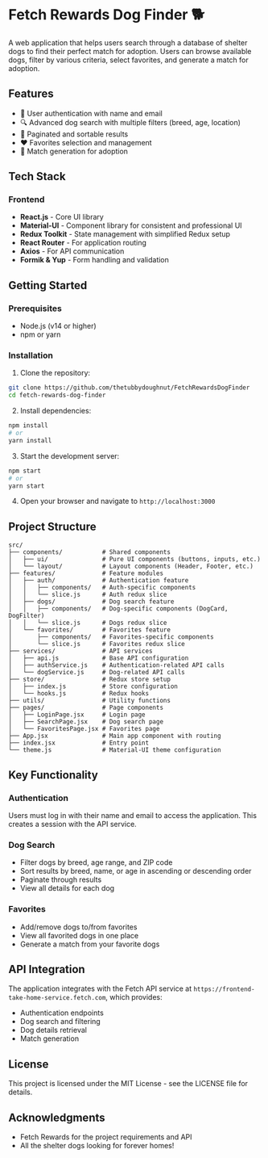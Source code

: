 # Fetch Rewards Dog Finder 🐕

A web application that helps users search through a database of shelter dogs to find their perfect match for adoption. Users can browse available dogs, filter by various criteria, select favorites, and generate a match for adoption.

## Features

- 🔐 User authentication with name and email
- 🔍 Advanced dog search with multiple filters (breed, age, location)
- 📄 Paginated and sortable results
- ❤️ Favorites selection and management
- 🤝 Match generation for adoption

## Tech Stack

### Frontend
- **React.js** - Core UI library
- **Material-UI** - Component library for consistent and professional UI
- **Redux Toolkit** - State management with simplified Redux setup
- **React Router** - For application routing
- **Axios** - For API communication
- **Formik & Yup** - Form handling and validation

## Getting Started

### Prerequisites

- Node.js (v14 or higher)
- npm or yarn

### Installation

1. Clone the repository:
```bash
git clone https://github.com/thetubbydoughnut/FetchRewardsDogFinder
cd fetch-rewards-dog-finder
```

2. Install dependencies:
```bash
npm install
# or
yarn install
```

3. Start the development server:
```bash
npm start
# or
yarn start
```

4. Open your browser and navigate to `http://localhost:3000`

## Project Structure

```
src/
├── components/           # Shared components
│   ├── ui/               # Pure UI components (buttons, inputs, etc.)
│   └── layout/           # Layout components (Header, Footer, etc.)
├── features/             # Feature modules
│   ├── auth/             # Authentication feature
│   │   ├── components/   # Auth-specific components
│   │   └── slice.js      # Auth redux slice
│   ├── dogs/             # Dog search feature
│   │   ├── components/   # Dog-specific components (DogCard, DogFilter)
│   │   └── slice.js      # Dogs redux slice
│   └── favorites/        # Favorites feature
│       ├── components/   # Favorites-specific components
│       └── slice.js      # Favorites redux slice
├── services/             # API services
│   ├── api.js            # Base API configuration
│   ├── authService.js    # Authentication-related API calls
│   └── dogService.js     # Dog-related API calls
├── store/                # Redux store setup
│   ├── index.js          # Store configuration
│   └── hooks.js          # Redux hooks
├── utils/                # Utility functions
├── pages/                # Page components
│   ├── LoginPage.jsx     # Login page
│   ├── SearchPage.jsx    # Dog search page
│   └── FavoritesPage.jsx # Favorites page
├── App.jsx               # Main app component with routing
├── index.jsx             # Entry point
└── theme.js              # Material-UI theme configuration
```

## Key Functionality

### Authentication

Users must log in with their name and email to access the application. This creates a session with the API service.

### Dog Search

- Filter dogs by breed, age range, and ZIP code
- Sort results by breed, name, or age in ascending or descending order
- Paginate through results
- View all details for each dog

### Favorites

- Add/remove dogs to/from favorites
- View all favorited dogs in one place
- Generate a match from your favorite dogs

## API Integration

The application integrates with the Fetch API service at `https://frontend-take-home-service.fetch.com`, which provides:

- Authentication endpoints
- Dog search and filtering
- Dog details retrieval
- Match generation

## License

This project is licensed under the MIT License - see the LICENSE file for details.

## Acknowledgments

- Fetch Rewards for the project requirements and API
- All the shelter dogs looking for forever homes! 